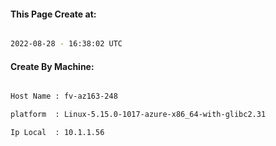 
   
#### This Page Create at:

```bash

2022-08-28 - 16:38:02 UTC

```

#### Create By Machine:

```bash

Host Name : fv-az163-248

platform  : Linux-5.15.0-1017-azure-x86_64-with-glibc2.31

Ip Local  : 10.1.1.56

```

